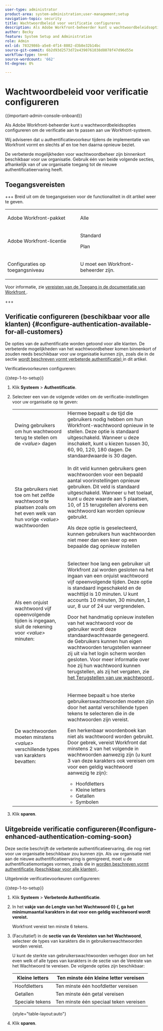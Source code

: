 ```yaml
---
user-type: administrator
product-area: system-administration;user-management;setup
navigation-topic: security
title: Wachtwoordbeleid voor verificatie configureren
description: Als Adobe Workfront-beheerder kunt u wachtwoordbeleidsopties configureren om de verificatie aan te passen aan uw Workfront-systeem.
author: Becky
feature: System Setup and Administration
role: Admin
exl-id: 7832986b-a5e8-4f14-8802-d3b8e32b14bc
source-git-commit: 6b2d93d2573d72e4390761038d8078f47d96d55e
workflow-type: tm+mt
source-wordcount: '662'
ht-degree: 0%

---
```


# Wachtwoordbeleid voor verificatie configureren

{{important-admin-console-onboard}}

Als Adobe Workfront-beheerder kunt u wachtwoordbeleidsopties configureren om de verificatie aan te passen aan uw Workfront-systeem.

Wij adviseren dat u authentificatievoorkeur tijdens de implementatie van Workfront vormt en slechts af en toe hen daarna opnieuw beziet.

De verbeterde mogelijkheden voor wachtwoordbeheer zijn binnenkort beschikbaar voor uw organisatie. Gebruik één van beide volgende secties, afhankelijk van of uw organisatie toegang tot de nieuwe authentificatieervaring heeft.

## Toegangsvereisten

+++ Breid uit om de toegangseisen voor de functionaliteit in dit artikel weer te geven.

<table style="table-layout:auto"> 
 <col> 
 <col> 
 <tbody> 
  <tr> 
   <td role="rowheader">Adobe Workfront-pakket</td> 
   <td><p>Alle</p></td> 
  </tr> 
  <tr> 
   <td role="rowheader">Adobe Workfront-licentie</td> 
   <td><p>Standard</p><p>Plan</p></td> 
  </tr> 
  <tr> 
   <td role="rowheader">Configuraties op toegangsniveau</td> 
   <td> <p>U moet een Workfront-beheerder zijn.</p> </p> </td> 
  </tr> 
 </tbody> 
</table>

Voor informatie, zie [ vereisten van de Toegang in de documentatie van Workfront ](/help/quicksilver/administration-and-setup/add-users/access-levels-and-object-permissions/access-level-requirements-in-documentation.md).

+++

## Verificatie configureren (beschikbaar voor alle klanten) {#configure-authentication-available-for-all-customers}

De opties van de authentificatie worden getoond voor alle klanten. De verbeterde mogelijkheden van het wachtwoordbeheer komen binnenkort of zouden reeds beschikbaar voor uw organisatie kunnen zijn, zoals die in de sectie [ wordt beschreven vormt verbeterde authentificatie) ](#configure-enhanced-authentication-coming-soon) in dit artikel.

Verificatievoorkeuren configureren:

{{step-1-to-setup}}

1. Klik **Systeem** > **Authentificatie**.

1. Selecteer een van de volgende velden om de verificatie-instellingen voor uw organisatie op te geven:

   <table style="table-layout:auto"> 
    <col> 
    <col> 
    <tbody> 
     <tr> 
      <td role="rowheader">Dwing gebruikers om hun wachtwoord terug te stellen om de <em> &lt;value&gt; </em> dagen</td> 
      <td>Hiermee bepaalt u de tijd die gebruikers nodig hebben om hun Workfront-wachtwoord opnieuw in te stellen. Deze optie is standaard uitgeschakeld. Wanneer u deze inschakelt, kunt u kiezen tussen 30, 60, 90, 120, 180 dagen. De standaardwaarde is 30 dagen.</td> 
     </tr> 
     <tr> 
      <td role="rowheader">Sta gebruikers niet toe om het zelfde wachtwoord te plaatsen zoals om het even welk van hun vorige <em> &lt;value&gt; </em> wachtwoorden</td> 
      <td> <p>In dit veld kunnen gebruikers geen wachtwoorden voor een bepaald aantal voorinstellingen opnieuw gebruiken. Dit veld is standaard uitgeschakeld. Wanneer u het toelaat, kunt u deze waarde aan 5 plaatsen, 10, of 15 terugstellen alvorens een wachtwoord kan worden opnieuw gebruikt.</p> <p>Als deze optie is geselecteerd, kunnen gebruikers hun wachtwoorden niet meer dan een keer op een bepaalde dag opnieuw instellen</p> </td> 
     </tr> 
     <tr> 
      <td role="rowheader">Als een onjuist wachtwoord vijf opeenvolgende tijden is ingegaan, sluit de rekening voor <em> &lt;value&gt; </em> minuten: </td> 
      <td> <p>Selecteer hoe lang een gebruiker uit Workfront zal worden gesloten na het ingaan van een onjuist wachtwoord vijf opeenvolgende tijden. Deze optie is standaard ingeschakeld en de wachttijd is 10 minuten. U kunt accounts 10 minuten, 30 minuten, 1 uur, 8 uur of 24 uur vergrendelen. </p> <p>Door het handmatig opnieuw instellen van het wachtwoord voor de gebruiker wordt deze standaardwachtwaarde genegeerd. <br> de Gebruikers kunnen hun eigen wachtwoorden terugstellen wanneer zij uit via het login scherm worden gesloten. Voor meer informatie over hoe zij hun wachtwoord kunnen terugstellen, als zij het vergaten, zie <a href="../../../workfront-basics/manage-your-account-and-profile/managing-your-workfront-account/reset-your-password.md" class="MCXref xref"> het Terugstellen van uw wachtwoord </a>.</p> </td> 
     </tr> 
     <tr> 
      <td role="rowheader">De wachtwoorden moeten minstens <em> &lt;value&gt; </em> verschillende types van karakters bevatten:</td> 
      <td> <p>Hiermee bepaalt u hoe sterke gebruikerswachtwoorden moeten zijn door het aantal verschillende typen tekens te selecteren die in de wachtwoorden zijn vereist.</p> <p>Een herkenbaar woordenboek kan niet als wachtwoord worden gebruikt.<br> Door gebrek, vereist Workfront dat minstens 2 van het volgende in wachtwoorden aanwezig zijn (u kunt 3 van deze karakters ook vereisen om voor een geldig wachtwoord aanwezig te zijn): </p> 
       <ul> 
        <li>Hoofdletters</li> 
        <li>Kleine letters</li> 
        <li>Getallen</li> 
        <li>Symbolen</li> 
       </ul> </td> 
     </tr> 
    </tbody> 
   </table>

1. Klik **sparen**.

## Uitgebreide verificatie configureren{#configure-enhanced-authentication-coming-soon}

Deze sectie beschrijft de verbeterde authentificatieervaring, die nog niet voor uw organisatie beschikbaar zou kunnen zijn. Als uw organisatie niet aan de nieuwe authentificatieervaring is gemigreerd, moet u de authentificatiemontages vormen, zoals die in [ worden beschreven vormt authentificatie (beschikbaar voor alle klanten) ](#configure-authentication-available-for-all-customers).

Uitgebreide verificatievoorkeuren configureren:

{{step-1-to-setup}}

1. Klik **Systeem** > **Verbeterde Authentificatie**.
1. In het **vakje van de Lengte van het Wachtwoord 0} {, ga het minimumaantal karakters in dat voor een geldig wachtwoord wordt vereist.**

   Workfront vereist ten minste 6 tekens.

1. (Facultatief) in de **sectie van de Vereisten van het Wachtwoord**, selecteer de types van karakters die in gebruikerswachtwoorden worden vereist.

   U kunt de sterkte van gebruikerswachtwoorden verhogen door om het even welk of alle types van karakters in de sectie van de Vereiste van het Wachtwoord te vereisen. De volgende opties zijn beschikbaar:

   | Kleine letters | Ten minste één kleine letter vereisen |
   |---|---|
   | Hoofdletters | Ten minste één hoofdletter vereisen |
   | Getallen | Ten minste één getal vereisen |
   | Speciale tekens | Ten minste één speciaal teken vereisen |

   {style="table-layout:auto"}

1. Klik **sparen**.
